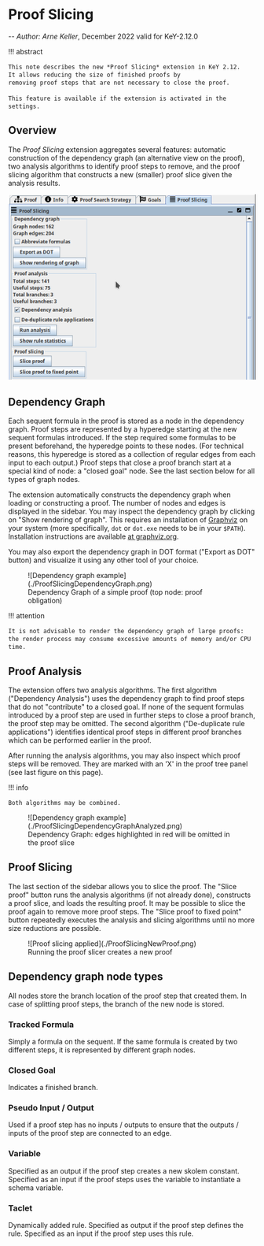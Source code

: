 # Proof Slicing

-- *Author: Arne Keller*, December 2022 valid for KeY-2.12.0

!!! abstract

    This note describes the new *Proof Slicing* extension in KeY 2.12.
    It allows reducing the size of finished proofs by
    removing proof steps that are not necessary to close the proof.

    This feature is available if the extension is activated in the settings.
   

## Overview

The *Proof Slicing* extension aggregates several features:
automatic construction of the dependency graph (an alternative view on the proof),
two analysis algorithms to identify proof steps to remove,
and the proof slicing algorithm that constructs a new (smaller) proof slice given the analysis results.

![Image of side panel](./ProofSlicing.png)

## Dependency Graph

Each sequent formula in the proof is stored as a node in the dependency graph.
Proof steps are represented by a hyperedge starting at the new sequent formulas introduced.
If the step required some formulas to be present beforehand, the hyperedge points to these nodes.
(For technical reasons, this hyperedge is stored as a collection of regular edges from each input to each output.)
Proof steps that close a proof branch start at a special kind of node: a "closed goal" node.
See the last section below for all types of graph nodes.

The extension automatically constructs the dependency graph when loading or constructing a proof.
The number of nodes and edges is displayed in the sidebar.
You may inspect the dependency graph by clicking on "Show rendering of graph".
This requires an installation of [Graphviz](https://www.graphviz.org/) on your system (more specifically, `dot` or `dot.exe` needs to be in your `$PATH`).
Installation instructions are available [at graphviz.org](https://www.graphviz.org/download/).

You may also export the dependency graph in DOT format ("Export as DOT" button) and visualize it using any other tool of your choice.

<figure markdown>
  ![Dependency graph example](./ProofSlicingDependencyGraph.png)
  <figcaption>Dependency Graph of a simple proof (top node: proof obligation)</figcaption>
</figure>

!!! attention

    It is not advisable to render the dependency graph of large proofs: the render process may consume excessive amounts of memory and/or CPU time.

## Proof Analysis

The extension offers two analysis algorithms.
The first algorithm ("Dependency Analysis") uses the dependency graph to find proof steps that do not "contribute" to a closed goal.
If none of the sequent formulas introduced by a proof step are used in further steps to close a proof branch, the proof step
may be omitted.
The second algorithm ("De-duplicate rule applications") identifies identical proof steps in different proof branches which can be performed earlier in the proof.

After running the analysis algorithms, you may also inspect which proof steps will be removed.
They are marked with an 'X' in the proof tree panel (see last figure on this page).

!!! info

    Both algorithms may be combined.

<figure markdown>
  ![Dependency graph example](./ProofSlicingDependencyGraphAnalyzed.png)
  <figcaption>Dependency Graph: edges highlighted in red will be omitted in the proof slice</figcaption>
</figure>

## Proof Slicing

The last section of the sidebar allows you to slice the proof.
The "Slice proof" button runs the analysis algorithms (if not already done), constructs a proof slice, and loads the resulting proof.
It may be possible to slice the proof again to remove more proof steps.
The "Slice proof to fixed point" button repeatedly executes the analysis and slicing algorithms until no more size reductions are possible.

<figure markdown>
  ![Proof slicing applied](./ProofSlicingNewProof.png)
  <figcaption>Running the proof slicer creates a new proof</figcaption>
</figure>

## Dependency graph node types

All nodes store the branch location of the proof step that created them.
In case of splitting proof steps, the branch of the new node is stored.

### Tracked Formula

Simply a formula on the sequent. If the same formula is created by two different steps, it is represented by different graph nodes.

### Closed Goal

Indicates a finished branch.

### Pseudo Input / Output

Used if a proof step has no inputs / outputs to ensure that the outputs / inputs of the proof step are connected to an edge.

### Variable

Specified as an output if the proof step creates a new skolem constant.
Specified as an input if the proof steps uses the variable to instantiate a schema variable.

### Taclet

Dynamically added rule.
Specified as output if the proof step defines the rule.
Specified as an input if the proof step uses this rule.